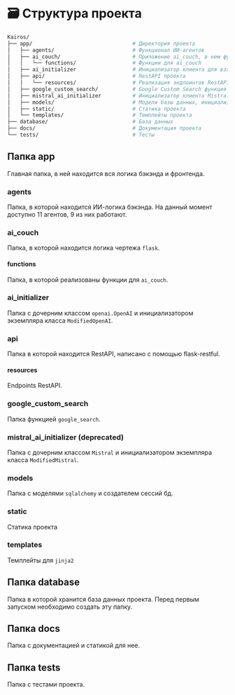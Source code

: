 # :card_file_box: Структура проекта

```bash
Kairos/
├── app/                                # Директория проекта
│   ├── agents/                         # Функционал ИИ-агентов
│   ├── ai_couch/                       # Приложение ai_couch, в нем функции и эндпоинты
│   │   └── functions/                  # Функции для ai_couch
│   ├── ai_initializer                  # Инициализатор клиента для взаимодействия с моделями 
│   ├── api/                            # RestAPI проекта
│   │   └── resources/                  # Реализация эндпоинтов RestAPI
│   ├── google_custom_search/           # Google Custom Search функция
│   ├── mistral_ai_initializer          # Инициализатор клиента MistralAI для взаимодействия с моделями (deprecated)
│   ├── models/                         # Модели базы данных, инициализатор сессии бд, регистрация всех моделей
│   ├── static/                         # Статика проекта
│   └── templates/                      # Темплейты проекта
├── database/                           # База данных
├── docs/                               # Документация проекта
└── tests/                              # Тесты 
```

## Папка app

Главная папка, в ней находится вся логика бэкэнда и фронтенда.

### agents

Папка, в которой находится ИИ-логика бэкэнда. На данный момент доступно 11 агентов, 9 из них работают.

### ai_couch

Папка, в которой находится логика чертежа `flask`.

#### functions

Папка, в которой реализованы функции для `ai_couch`.

### ai_initializer

Папка с дочерним классом `openai.OpenAI` и  инициализатором экземпляра класса `ModifiedOpenAI`.

### api

Папка в которой находится RestAPI, написано с помощью flask-restful.

#### resources

Endpoints RestAPI.

### google_custom_search

Папка функцией `google_search`.

### mistral_ai_initializer (deprecated)

Папка с дочерним классом `Mistral` и  инициализатором экземпляра класса `ModifiedMistral`.

### models

Папка с моделями `sqlalchemy` и создателем сессий бд.

### static

Статика проекта

### templates

Темплейты для `jinja2`

## Папка database

Папка в которой хранится база данных проекта. Перед первым запуском необходимо создать эту папку.

## Папка docs

Папка с документацией и статикой для нее.

## Папка tests

Папка с тестами проекта.
